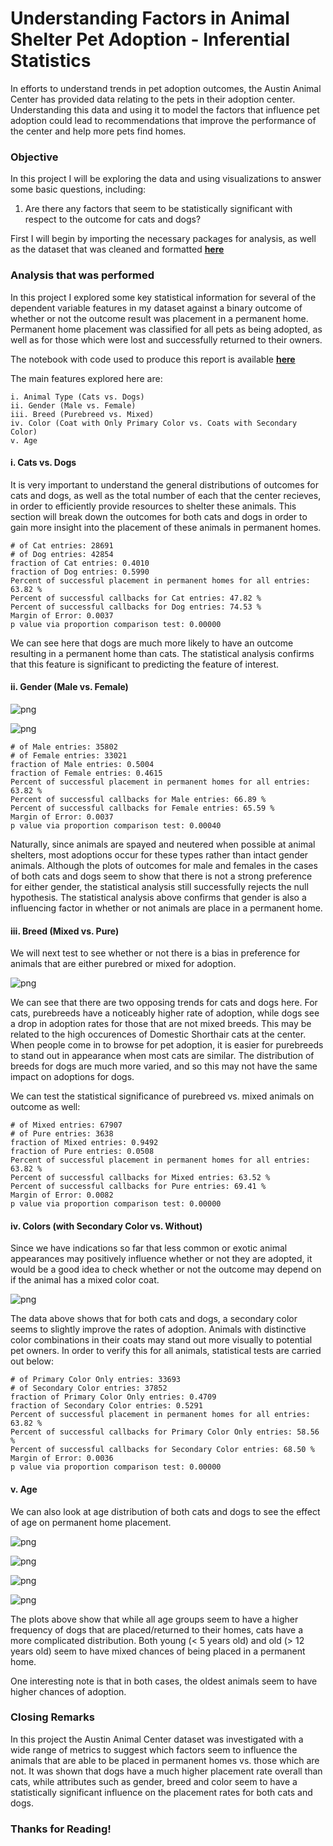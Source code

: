 
# Understanding Factors in Animal Shelter Pet Adoption - Inferential Statistics

In efforts to understand trends in pet adoption outcomes, the Austin Animal Center has provided data relating to the pets in their adoption center. Understanding this data and using it to model the factors that influence pet adoption could lead to recommendations that improve the performance of the center and help more pets find homes.

### Objective

In this project I will be exploring the data and using visualizations to answer some basic questions, including:

   1. Are there any factors that seem to be statistically significant with respect to the outcome for cats and dogs?
   
First I will begin by importing the necessary packages for analysis, as well as the dataset that was cleaned and formatted **[here](https://github.com/emenriquez/Springboard-Coursework/blob/master/Capstone%20Project%201/Data%20Wrangling%20-%20Pet%20Adoption%20V2.ipynb)**

### Analysis that was performed

In this project I explored some key statistical information for several of the dependent variable features in my dataset against a binary outcome of whether or not the outcome result was placement in a permanent home. Permanent home placement was classified for all pets as being adopted, as well as for those which were lost and successfully returned to their owners.

The notebook with code used to produce this report is available **[here](https://github.com/emenriquez/Springboard-Coursework/blob/master/Capstone%20Project%201/Inferential%20Statistics%20-%20Pet%20Adoption.ipynb)**

The main features explored here are:

    i. Animal Type (Cats vs. Dogs)
    ii. Gender (Male vs. Female)
    iii. Breed (Purebreed vs. Mixed)
    iv. Color (Coat with Only Primary Color vs. Coats with Secondary Color)
    v. Age

#### i. Cats vs. Dogs

It is very important to understand the general distributions of outcomes for cats and dogs, as well as the total number of each that the center recieves, in order to efficiently provide resources to shelter these animals. This section will break down the outcomes for both cats and dogs in order to gain more insight into the placement of these animals in permanent homes.


    # of Cat entries: 28691
    # of Dog entries: 42854
    fraction of Cat entries: 0.4010
    fraction of Dog entries: 0.5990
    Percent of successful placement in permanent homes for all entries: 63.82 %
    Percent of successful callbacks for Cat entries: 47.82 %
    Percent of successful callbacks for Dog entries: 74.53 %
    Margin of Error: 0.0037
    p value via proportion comparison test: 0.00000
    

We can see here that dogs are much more likely to have an outcome resulting in a permanent home than cats. The statistical analysis confirms that this feature is significant to predicting the feature of interest.

#### ii. Gender (Male vs. Female)




![png](images/is_output_6_0.png)





![png](images/is_output_7_0.png)



    # of Male entries: 35802
    # of Female entries: 33021
    fraction of Male entries: 0.5004
    fraction of Female entries: 0.4615
    Percent of successful placement in permanent homes for all entries: 63.82 %
    Percent of successful callbacks for Male entries: 66.89 %
    Percent of successful callbacks for Female entries: 65.59 %
    Margin of Error: 0.0037
    p value via proportion comparison test: 0.00040
    

Naturally, since animals are spayed and neutered when possible at animal shelters, most adoptions occur for these types rather than intact gender animals. Although the plots of outcomes for male and females in the cases of both cats and dogs seem to show that there is not a strong preference for either gender, the statistical analysis still successfully rejects the null hypothesis. The statistical analysis above confirms that gender is also a influencing factor in whether or not animals are place in a permanent home.

#### iii. Breed (Mixed vs. Pure)

We will next test to see whether or not there is a bias in preference for animals that are either purebred or mixed for adoption.




![png](images/is_output_11_0.png)


We can see that there are two opposing trends for cats and dogs here. For cats, purebreeds have a noticeably higher rate of adoption, while dogs see a drop in adoption rates for those that are not mixed breeds. This may be related to the high occurences of Domestic Shorthair cats at the center. When people come in to browse for pet adoption, it is easier for purebreeds to stand out in appearance when most cats are similar. The distribution of breeds for dogs are much more varied, and so this may not have the same impact on adoptions for dogs.

We can test the statistical significance of purebreed vs. mixed animals on outcome as well:



    # of Mixed entries: 67907
    # of Pure entries: 3638
    fraction of Mixed entries: 0.9492
    fraction of Pure entries: 0.0508
    Percent of successful placement in permanent homes for all entries: 63.82 %
    Percent of successful callbacks for Mixed entries: 63.52 %
    Percent of successful callbacks for Pure entries: 69.41 %
    Margin of Error: 0.0082
    p value via proportion comparison test: 0.00000
    

#### iv. Colors (with Secondary Color vs. Without)

Since we have indications so far that less common or exotic animal appearances may positively influence whether or not they are adopted, it would be a good idea to check whether or not the outcome may depend on if the animal has a mixed color coat.




![png](images/is_output_15_0.png)


The data above shows that for both cats and dogs, a secondary color seems to slightly improve the rates of adoption. Animals with distinctive color combinations in their coats may stand out more visually to potential pet owners. In order to verify this for all animals, statistical tests are carried out below:



    # of Primary Color Only entries: 33693
    # of Secondary Color entries: 37852
    fraction of Primary Color Only entries: 0.4709
    fraction of Secondary Color entries: 0.5291
    Percent of successful placement in permanent homes for all entries: 63.82 %
    Percent of successful callbacks for Primary Color Only entries: 58.56 %
    Percent of successful callbacks for Secondary Color entries: 68.50 %
    Margin of Error: 0.0036
    p value via proportion comparison test: 0.00000
    

#### v. Age

We can also look at age distribution of both cats and dogs to see the effect of age on permanent home placement.




![png](images/is_output_19_0.png)





![png](images/is_output_20_0.png)





![png](images/is_output_21_0.png)





![png](images/is_output_22_0.png)


The plots above show that while all age groups seem to have a higher frequency of dogs that are placed/returned to their homes, cats have a more complicated distribution. Both young (< 5 years old) and old (> 12 years old) seem to have mixed chances of being placed in a permanent home.

One interesting note is that in both cases, the oldest animals seem to have higher chances of adoption.

### Closing Remarks

In this project the Austin Animal Center dataset was investigated with a wide range of metrics to suggest which factors seem to influence the animals that are able to be placed in permanent homes vs. those which are not. It was shown that dogs have a much higher placement rate overall than cats, while attributes such as gender, breed and color seem to have a statistically significant influence on the placement rates for both cats and dogs.

### Thanks for Reading!
